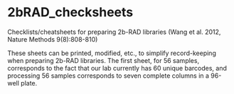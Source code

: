 2bRAD_checksheets
=================

Checklists/cheatsheets for preparing 2b-RAD libraries (Wang et al. 2012, Nature Methods 9(8):808-810)

These sheets can be printed, modified, etc., to simplify record-keeping when preparing 2b-RAD libraries.  The first sheet, for 56 samples, corresponds to the fact that our lab currently has 60 unique barcodes, and processing 56 samples corresponds to seven complete columns in a 96-well plate.
